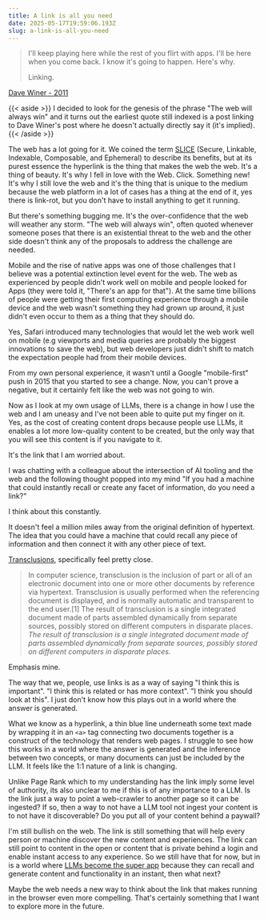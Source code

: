 ```yaml
---
title: A link is all you need
date: 2025-05-17T19:59:06.193Z
slug: a-link-is-all-you-need
---
```


> I'll keep playing here while the rest of you flirt with apps. I'll be here when you come back. I know it's going to happen. Here's why.
>
> Linking.

[Dave Winer - 2011](http://scripting.com/stories/2011/12/13/whyAppsAreNotTheFuture.html#p11405)

{{< aside >}}
I decided to look for the genesis of the phrase "The web will always win" and it turns out the earliest quote still indexed is a post linking to Dave Winer's post where he doesn't actually directly say it (it's implied).
{{< /aside >}}

The web has a lot going for it. We coined the term [SLICE](https://paul.kinlan.me/slice-the-web/) (Secure, Linkable, Indexable, Composable, and Ephemeral) to describe its benefits, but at its purest essence the hyperlink is the thing that makes the web the web. It's a thing of beauty. It's why I fell in love with the Web. Click. Something new! It's why I still love the web and it's the thing that is unique to the medium because the web platform in a lot of cases has a thing at the end of it, yes there is link-rot, but you don't have to install anything to get it running.

But there's something bugging me. It's the over-confidence that the web will weather any storm. "The web will always win", often quoted whenever someone poses that there is an existential threat to the web and the other side doesn't think any of the proposals to address the challenge are needed.

Mobile and the rise of native apps was one of those challenges that I believe was a potential extinction level event for the web. The web as experienced by people didn't work well on mobile and people looked for Apps (they were told it, "There's an app for that"). At the same time billions of people were getting their first computing experience through a mobile device and the web wasn't something they had grown up around, it just didn't even occur to them as a thing that they should do.

Yes, Safari introduced many technologies that would let the web work well on mobile (e.g viewports and media queries are probably the biggest innovations to save the web), but web developers just didn't shift to match the expectation people had from their mobile devices.

From my own personal experience, it wasn't until a Google "mobile-first" push in 2015 that you started to see a change. Now, you can't prove a negative, but it certainly felt like the web was not going to win.

Now as I look at my own usage of LLMs, there is a change in how I use the web and I am uneasy and I've not been able to quite put my finger on it. Yes, as the cost of creating content drops because people use LLMs, it enables a lot more low-quality content to be created, but the only way that you will see this content is if you navigate to it.

It's the link that I am worried about.

I was chatting with a colleague about the intersection of AI tooling and the web and the following thought popped into my mind "If you had a machine that could instantly recall or create any facet of information, do you need a link?"

I think about this constantly.

It doesn't feel a million miles away from the original definition of hypertext. The idea that you could have a machine that could recall any piece of information and then connect it with any other piece of text.

[Transclusions](https://en.wikipedia.org/wiki/Transclusion), specifically feel pretty close.

> In computer science, transclusion is the inclusion of part or all of an electronic document into one or more other documents by reference via hypertext. Transclusion is usually performed when the referencing document is displayed, and is normally automatic and transparent to the end user.[1] The result of transclusion is a single integrated document made of parts assembled dynamically from separate sources, possibly stored on different computers in disparate places. _The result of transclusion is a single integrated document made of parts assembled dynamically from separate sources, possibly stored on different computers in disparate places._

Emphasis mine.

The way that we, people, use links is as a way of saying "I think this is important". "I think this is related or has more context". "I think you should look at this". I just don't know how this plays out in a world where the answer is generated.

What we know as a hyperlink, a thin blue line underneath some text made by wrapping it in an `<a>` tag connecting two documents together is a construct of the technology that renders web pages. I struggle to see how this works in a world where the answer is generated and the inference between two concepts, or many documents can just be included by the LLM. It feels like the 1:1 nature of a link is changing.

Unlike Page Rank which to my understanding has the link imply some level of authority, its also unclear to me if this is of any importance to a LLM. Is the link just a way to point a web-crawler to another page so it can be ingested? If so, then a way to not have a LLM tool not ingest your content is to not have it discoverable? Do you put all of your content behind a paywall?

I'm still bullish on the web. The link is still something that will help every person or machine discover the new content and experiences. The link can still point to content in the open or content that is private behind a login and enable instant access to any experience. So we still have that for now, but in is a world where [LLMs become the super app](/super-apps/) because they can recall and generate content and functionality in an instant, then what next?

Maybe the web needs a new way to think about the link that makes running in the browser even more compelling. That's certainly something that I want to explore more in the future.

